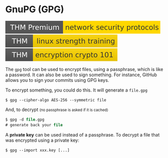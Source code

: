 # GnuPG (GPG)

[![networksecurityprotocols](../../_badges/thmp/networksecurityprotocols.svg)](https://tryhackme.com/room/networksecurityprotocols)
[![linuxstrengthtraining](../../_badges/thm/linuxstrengthtraining.svg)](https://tryhackme.com/room/linuxstrengthtraining)
[![encryptioncrypto101](../../_badges/thm/encryptioncrypto101.svg)](https://tryhackme.com/room/encryptioncrypto101)

<div class="row row-cols-md-2"><div>

The `gpg` tool can be used to encrypt files, using a passphrase, which is like a password. It can also be used to sign something. For instance, GitHub allows you to sign your commits using GPG keys.

To encrypt something, you could do this. It will generate a `file.gpg`

```shell!
$ gpg --cipher-algo AES-256 --symmetric file
```

And, to decrypt <small>(no passphrase is asked if it is cached)</small>

```ps
$ gpg -d file.gpg
# generate back your file
```
</div><div>

A **private key** can be used instead of a passphrase. To decrypt a file that was encrypted using a private key:

```ps
$ gpg --import xxx.key [...]
```
</div></div>